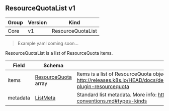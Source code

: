 ## ResourceQuotaList v1

Group        | Version     | Kind
------------ | ---------- | -----------
Core | v1 | ResourceQuotaList

> Example yaml coming soon...



ResourceQuotaList is a list of ResourceQuota items.



Field        | Schema     | Description
------------ | ---------- | -----------
items | [ResourceQuota](#resourcequota-v1) array | Items is a list of ResourceQuota objects. More info: http://releases.k8s.io/HEAD/docs/design/admission_control_resource_quota.md#admissioncontrol-plugin-resourcequota
metadata | [ListMeta](#listmeta-unversioned) | Standard list metadata. More info: http://releases.k8s.io/HEAD/docs/devel/api-conventions.md#types-kinds

